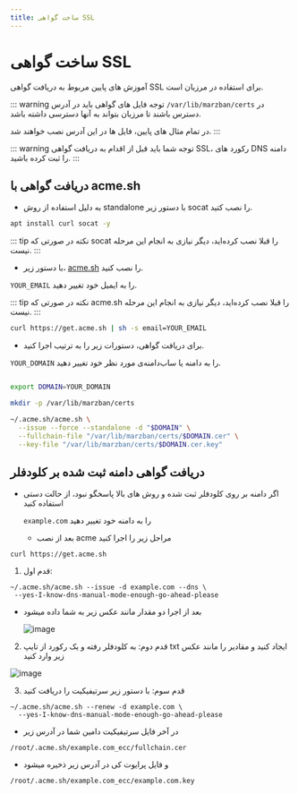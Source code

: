 ```yaml
---
title: ساخت گواهی SSL
---
```


# ساخت گواهی SSL
آموزش های پایین مربوط به دریافت گواهی SSL برای استفاده در مرزبان است.

::: warning توجه
فایل های گواهی باید در آدرس `/var/lib/marzban/certs` در دسترس باشند تا مرزبان بتواند به آنها دسترسی داشته باشد.

در تمام مثال های پایین، فایل ها در این آدرس نصب خواهند شد.
:::

::: warning توجه
شما باید قبل از اقدام به دریافت گواهی SSL، رکورد های DNS دامنه را ثبت کرده باشید.
:::

## دریافت گواهی با acme.sh

- به دلیل استفاده از روش standalone با دستور زیر socat را نصب کتید.

```bash
apt install curl socat -y
```

::: tip نکته
در صورتی که socat را قبلا نصب کرده‌اید، دیگر نیازی به انجام این مرحله نیست.
:::

- با دستور زیر، [acme.sh](https://github.com/acmesh-official/acme.sh) را نصب کنید.

`YOUR_EMAIL` را به ایمیل خود تغییر دهید.

::: tip نکته
در صورتی که acme.sh را قبلا نصب کرده‌اید، دیگر نیازی به انجام این مرحله نیست.
:::

```bash
curl https://get.acme.sh | sh -s email=YOUR_EMAIL
```

- برای دریافت گواهی، دستورات زیر را به ترتیب اجرا کنید.

`YOUR_DOMAIN` را به دامنه یا ساب‌دامنه‌ی مورد نظر خود تغییر دهید.

```bash

export DOMAIN=YOUR_DOMAIN

mkdir -p /var/lib/marzban/certs

~/.acme.sh/acme.sh \
  --issue --force --standalone -d "$DOMAIN" \
  --fullchain-file "/var/lib/marzban/certs/$DOMAIN.cer" \
  --key-file "/var/lib/marzban/certs/$DOMAIN.cer.key"

```

## دریافت گواهی دامنه ثبت شده بر کلودفلر

- اگر دامنه بر روی کلودفلر ثبت شده و روش های بالا پاسخگو نبود، از حالت دستی استفاده کنید

  `example.com` را به دامنه خود تغییر دهید

  - بعد از نصب acme مراحل زیر را اجرا کنید
 
```
curl https://get.acme.sh
```

1. قدم اول:
```
~/.acme.sh/acme.sh --issue -d example.com --dns \
 --yes-I-know-dns-manual-mode-enough-go-ahead-please
```
- بعد از اجرا دو مقدار مانند عکس زیر به شما داده میشود

  ![image](https://github.com/Gozargah/gozargah.github.io/assets/67644313/538c8341-fa77-4b06-96a4-73c29f3e0ded)

2. قدم دوم:
به کلودفلر رفته و یک رکورد از تایپ txt ایجاد کنید و مقادیر را مانند عکس زیر وارد کنید

![image](https://github.com/Gozargah/gozargah.github.io/assets/67644313/dad9c59a-da1f-440b-aa6e-ad524aff212a)

3. قدم سوم:
  با دستور زیر سرتیفیکیت را دریافت کنید
```
~/.acme.sh/acme.sh --renew -d example.com \
  --yes-I-know-dns-manual-mode-enough-go-ahead-please
```

- در آخر فایل سرتیفیکیت دامین شما در آدرس زیر

`/root/.acme.sh/example.com_ecc/fullchain.cer`

- و فایل پرایوت کی در آدرس زیر ذخیره میشود

`/root/.acme.sh/example.com_ecc/example.com.key`
